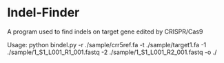 # Indel-Finder
A program used to find indels on  target gene edited by CRISPR/Cas9

Usage: python bindel.py -r ./sample/crr5ref.fa -t ./sample/target1.fa -1 ./sample/1_S1_L001_R1_001.fastq -2 ./sample/1_S1_L001_R2_001.fastq -o ./
